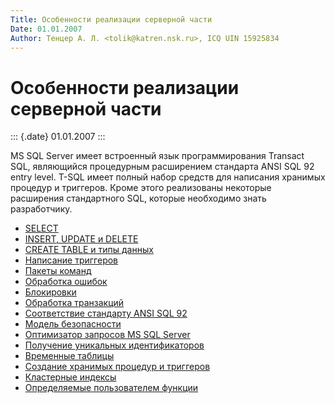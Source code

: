 ```yaml
---
Title: Особенности реализации серверной части
Date: 01.01.2007
Author: Тенцер А. Л. <tolik@katren.nsk.ru>, ICQ UIN 15925834
---
```



Особенности реализации серверной части
======================================

::: {.date}
01.01.2007
:::

MS SQL Server имеет встроенный язык программирования Transact SQL,
являющийся процедурным расширением стандарта ANSI SQL 92 entry level.
T-SQL имеет полный набор средств для написания хранимых процедур и
триггеров. Кроме этого реализованы некоторые расширения стандартного
SQL, которые необходимо знать разработчику.

* [SELECT](part01/)
* [INSERT, UPDATE и DELETE](part02/)
* [CREATE TABLE и типы данных](part03/)
* [Написание триггеров](part04/)
* [Пакеты команд](part05/)
* [Обработка ошибок](part06/)
* [Блокировки](part07/)
* [Обработка транзакций](part08/)
* [Соответствие стандарту ANSI SQL 92](part09/)
* [Модель безопасности](part10/)
* [Оптимизатор запросов MS SQL Server](part11/)
* [Получение уникальных идентификаторов](part12/)
* [Временные таблицы](part13/)
* [Создание хранимых процедур и триггеров](part14/)
* [Кластерные индексы](part15/)
* [Определяемые пользователем функции](part16/)
